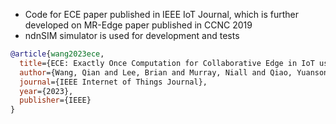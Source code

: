 - Code for ECE paper published in IEEE IoT Journal, which is further developed on MR-Edge paper published in CCNC 2019
- ndnSIM simulator is used for development and tests
```BibTeX
@article{wang2023ece,
  title={ECE: Exactly Once Computation for Collaborative Edge in IoT using Information Centric Networking},
  author={Wang, Qian and Lee, Brian and Murray, Niall and Qiao, Yuansong},
  journal={IEEE Internet of Things Journal},
  year={2023},
  publisher={IEEE}
}
```
